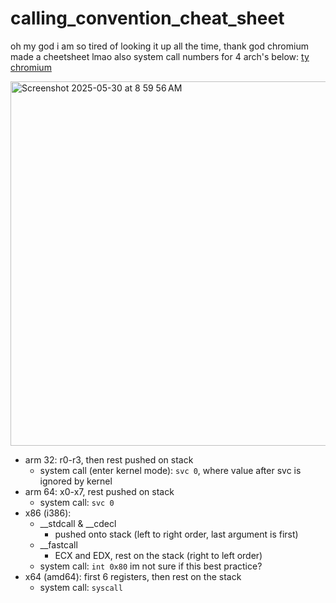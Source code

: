 # calling_convention_cheat_sheet
oh my god i am so tired of looking it up all the time, thank god chromium made a cheetsheet lmao 
also system call numbers for 4 arch's below: [ty chromium](https://chromium.googlesource.com/chromiumos/docs/+/master/constants/syscalls.md#x86-32_bit)

<img width="583" alt="Screenshot 2025-05-30 at 8 59 56 AM" src="https://github.com/user-attachments/assets/e6eb6944-887c-4777-8961-3aca7940e24c" />

- arm 32: r0-r3, then rest pushed on stack
    - system call (enter kernel mode): `svc 0`, where value after svc is ignored by kernel 
- arm 64: x0-x7, rest pushed on stack
    - system call:  `svc 0` 
- x86 (i386):
    - __stdcall & __cdecl 
      - pushed onto stack (left to right order, last argument is first)
    - __fastcall
      - ECX and EDX, rest on the stack (right to left order)
    - system call: `int 0x80` im not sure if this best practice?
- x64 (amd64): first 6 registers, then rest on the stack
    - system call: `syscall` 
